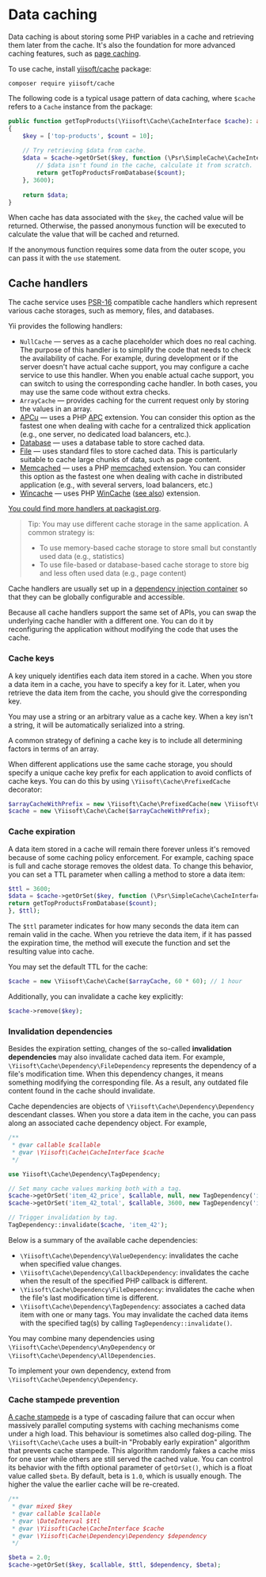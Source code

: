 # Data caching

Data caching is about storing some PHP variables in a cache and retrieving them later from the cache.
It's also the foundation for more advanced caching features, such as [page caching](page.md).

To use cache, install [yiisoft/cache](https://github.com/yiisoft/cache) package:

```shell
composer require yiisoft/cache
```

The following code is a typical usage pattern of data caching, where `$cache` refers to
a `Cache` instance from the package:

```php
public function getTopProducts(\Yiisoft\Cache\CacheInterface $cache): array
{
    $key = ['top-products', $count = 10];
    
    // Try retrieving $data from cache.
    $data = $cache->getOrSet($key, function (\Psr\SimpleCache\CacheInterface $cache) use ($count) {
        // $data isn't found in the cache, calculate it from scratch.
        return getTopProductsFromDatabase($count);
    }, 3600);
    
    return $data;
}
```

When cache has data associated with the `$key`, the cached value will be returned.
Otherwise, the passed anonymous function will be executed to calculate the value that will be cached and returned.

If the anonymous function requires some data from the outer scope, you can pass it with the `use` statement.

## Cache handlers

The cache service uses [PSR-16](https://www.php-fig.org/psr/psr-16/) compatible cache handlers which represent various
cache storages, such as memory, files, and databases.

Yii provides the following handlers:

- `NullCache` — serves as a cache placeholder which does no real caching. The purpose of this handler is to simplify
  the code that needs to check the availability of cache. For example, during development or if the server doesn't have
  actual cache support, you may configure a cache service to use this handler.
  When you enable actual cache support, you can switch to using the corresponding cache handler.
  In both cases, you may use the same code without extra checks.
- `ArrayCache` — provides caching for the current request only by storing the values in an array.
- [APCu](https://github.com/yiisoft/cache-apcu) — uses a PHP [APC](https://secure.php.net/manual/en/book.apc.php) extension.
  You can consider this option as the fastest one when dealing with cache for a centralized thick application (e.g., one
  server, no dedicated load balancers, etc.).
- [Database](https://github.com/yiisoft/cache-db) — uses a database table to store cached data.
- [File](https://github.com/yiisoft/cache-file) — uses standard files to store cached data. This is particularly suitable
  to cache large chunks of data, such as page content.
- [Memcached](https://github.com/yiisoft/cache-memcached) — uses a PHP [memcached](https://secure.php.net/manual/en/book.memcached.php)
  extension. You can consider this option as the fastest one when dealing with cache in distributed application 
  (e.g., with several servers, load balancers, etc.)
- [Wincache](https://github.com/yiisoft/cache-wincache) — uses PHP [WinCache](https://iis.net/downloads/microsoft/wincache-extension)
  ([see also](https://secure.php.net/manual/en/book.wincache.php)) extension.

[You could find more handlers at packagist.org](https://packagist.org/providers/psr/simple-cache-implementation).

> Tip: You may use different cache storage in the same application. A common strategy is:
> - To use memory-based cache storage to store small but constantly used data (e.g., statistics)
> - To use file-based or database-based cache storage to store big and less often used data (e.g., page content)

Cache handlers are usually set up in a [dependency injection container](../concept/di-container.md) so that they can
be globally configurable and accessible. 

Because all cache handlers support the same set of APIs, you can swap the underlying cache handler
with a different one. You can do it by reconfiguring the application without modifying the code that uses the cache.

### Cache keys

A key uniquely identifies each data item stored in a cache. When you store a data item in a cache,
you have to specify a key for it. Later, when you retrieve the data item from the cache, you should give
the corresponding key.

You may use a string or an arbitrary value as a cache key. When a key isn't a string, it will be automatically
serialized into a string.

A common strategy of defining a cache key is to include all determining factors in terms of an array.

When different applications use the same cache storage, you should specify a unique cache key prefix
for each application to avoid conflicts of cache keys.
You can do this by using `\Yiisoft\Cache\PrefixedCache` decorator:

```php
$arrayCacheWithPrefix = new \Yiisoft\Cache\PrefixedCache(new \Yiisoft\Cache\ArrayCache(), 'myapp_');
$cache = new \Yiisoft\Cache\Cache($arrayCacheWithPrefix);
```

### Cache expiration

A data item stored in a cache will remain there forever unless it's removed because of some caching policy
enforcement. For example, caching space is full and cache storage removes the oldest data.
To change this behavior, you can set a TTL parameter when calling a method to store a data item:

```php
$ttl = 3600;
$data = $cache->getOrSet($key, function (\Psr\SimpleCache\CacheInterface $cache) use ($count) {
return getTopProductsFromDatabase($count);
}, $ttl);
```

The `$ttl` parameter indicates for how many seconds the data item can remain valid in the cache. When you retrieve
the data item, if it has passed the expiration time, the method will execute the function and set the resulting value
into cache.

You may set the default TTL for the cache:

```php
$cache = new \Yiisoft\Cache\Cache($arrayCache, 60 * 60); // 1 hour
```

Additionally, you can invalidate a cache key explicitly:

```php
$cache->remove($key);
```

### Invalidation dependencies

Besides the expiration setting, changes of the so-called **invalidation dependencies** may also invalidate cached data item.
For example, `\Yiisoft\Cache\Dependency\FileDependency` represents the dependency of a file's modification time.
When this dependency changes, it means something modifying the corresponding file.
As a result, any outdated file content found in the cache should invalidate.

Cache dependencies are objects of `\Yiisoft\Cache\Dependency\Dependency` descendant classes. When you
store a data item in the cache, you can pass along an associated cache dependency object. For example,

```php
/**
 * @var callable $callable
 * @var \Yiisoft\Cache\CacheInterface $cache
 */

use Yiisoft\Cache\Dependency\TagDependency;

// Set many cache values marking both with a tag.
$cache->getOrSet('item_42_price', $callable, null, new TagDependency('item_42'));
$cache->getOrSet('item_42_total', $callable, 3600, new TagDependency('item_42'));

// Trigger invalidation by tag.
TagDependency::invalidate($cache, 'item_42');
```

Below is a summary of the available cache dependencies:

- `\Yiisoft\Cache\Dependency\ValueDependency`: invalidates the cache when specified value changes.
- `\Yiisoft\Cache\Dependency\CallbackDependency`: invalidates the cache when the result of the specified PHP callback
  is different.
- `\Yiisoft\Cache\Dependency\FileDependency`: invalidates the cache when the file's last modification time is different.
- `\Yiisoft\Cache\Dependency\TagDependency`: associates a cached data item with one or many tags. You may invalidate
  the cached data items with the specified tag(s) by calling `TagDependency::invalidate()`.

You may combine many dependencies using `\Yiisoft\Cache\Dependency\AnyDependency` or `\Yiisoft\Cache\Dependency\AllDependencies`.

To implement your own dependency, extend from `\Yiisoft\Cache\Dependency\Dependency`.

### Cache stampede prevention

[A cache stampede](https://en.wikipedia.org/wiki/Cache_stampede) is a type of cascading failure that can occur when massively
parallel computing systems with caching mechanisms come under a high load. This behaviour is sometimes also called dog-piling.
The `\Yiisoft\Cache\Cache` uses a built-in "Probably early expiration" algorithm that prevents cache stampede.
This algorithm randomly fakes a cache miss for one user while others are still served the cached value.
You can control its behavior with the fifth optional parameter of `getOrSet()`, which is a float value called `$beta`.
By default, beta is `1.0`, which is usually enough. The higher the value the earlier cache will be re-created.

```php
/**
 * @var mixed $key
 * @var callable $callable
 * @var \DateInterval $ttl
 * @var \Yiisoft\Cache\CacheInterface $cache
 * @var \Yiisoft\Cache\Dependency\Dependency $dependency
 */

$beta = 2.0;
$cache->getOrSet($key, $callable, $ttl, $dependency, $beta);
```
